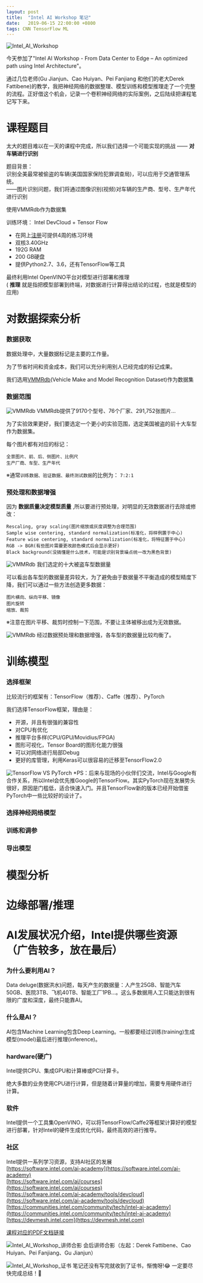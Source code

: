 ```yaml
---
layout: post
title:  "Intel AI Workshop 笔记"
date:   2019-06-15 22:00:00 +0800
tags: CNN TensorFlow ML
---
```

![Intel_AI_Workshop](/assets/201906151330_Intel_AI_Workshop.jpg)

今天参加了"Intel AI Workshop - From Data Center to Edge – An optimized path using Intel Architecture"。

通过几位老师(Gu Jianjun、Cao Huiyan、Pei Fanjiang 和他们的老大Derek Fattibene)的教学，我把神经网络的数据整理、模型训练和模型推理走了一个完整的流程。正好借这个机会，记录一个卷积神经网络的实际案例，之后陆续把课程笔记写下来。

# 课程题目
太大的题目难以在一天的课程中完成，所以我们选择一个可能实现的挑战 —— __对车辆进行识别__

题目背景：<br/>
识别全美最常被偷盗的车辆(美国国家保险犯罪调查局)，可以应用于交通管理系统。<br/>
——图片识别问题，我们将通过图像识别(视频)对车辆的生产商、型号、生产年代进行识别

使用VMMRdb作为数据集

训练环境： Intel DevCloud + Tensor Flow
* 在网上[注册](https://software.intel.com/ai-academy/tools/devcloud)可提供4周的练习环境
* 双核3.40GHz
* 192G RAM
* 200 GB硬盘
* 提供Python2.7、3.6，还有TensorFlow等工具

最终利用Intel OpenVINO平台对模型进行部署和推理<br/>
( __推理__ 就是指把模型部署到终端，对数据进行计算得出结论的过程，也就是模型的应用)

# 对数据探索分析

### 数据获取

数据处理中，大量数据标记是主要的工作量。

为了节省时间和资金成本，我们可以充分利用别人已经完成的标记成果。

我们选用[VMMRdb](http://vmmrdb.cecsresearch.org/)(Vehicle Make and Model Recognition Dataset)作为数据集

### 数据范围

![VMMRdb](/assets/201906151330_Intel_AI_Workshop_3.png)
VMMRdb提供了9170个型号、76个厂家、291,752张图片...

为了实验效果更好，我们要选定一个更小的实验范围，选定美国被盗的前十大车型作为数据集。

每个图片都有对应的标记：

	全景图片、前、后、侧图片、比例尺
	生产厂商、车型、生产年代

※通常`训练数据、验证数据、最终测试数据`的比例为： `7:2:1`

### 预处理和数据增强

因为 __数据质量决定模型质量__ ,所以要进行预处理，对明显的无效数据进行去除或修改：

	Rescaling, gray scaling(图片缩放或灰度调整为合理范围)
	Sample wise centering, standard normalization(标准化，将样例置于中心)
	Feature wise centering, standard normalization(标准化，将特征置于中心)
	RGB -> BGR(有些图片需要更改颜色模式后会显示更好)
	Black background(没搞懂是什么技术，可能是识别背景噪点统一改为黑色背景)

![VMMRdb](/assets/201906151330_Intel_AI_Workshop_4.png)
我们选定的十大被盗车型数据量

可以看出各车型的数据量差异较大，为了避免由于数据量不平衡造成的模型精度下降，我们可以通过一些方法创造更多数据：

	图片横向、纵向平移、镜像
	图片旋转
	缩放、裁剪

※注意在图片平移、裁剪时控制一下范围，不要让主体被移出成为无效数据。

![VMMRdb](/assets/201906151330_Intel_AI_Workshop_5.png)
经过数据预处理和数据增强，各车型的数据量比较均衡了。

# 训练模型

### 选择框架
比较流行的框架有：TensorFlow（推荐）、Caffe（推荐）、PyTorch

我们选择TensorFlow框架，理由是：
* 开源，并且有很强的兼容性
* 对CPU有优化
* 推理平台多样(CPU/GPU/Movidius/FPGA)
* 图形可视化，Tensor Board的图形化能力很强
* 可以对网络进行局部Debug
* 更好的库管理，利用Keras可以很容易的迁移至TensorFlow2.0

![TensorFlow VS PyTorch](/assets/201906151330_Intel_AI_Workshop_7.jpg)
*PS：后来与现场的小伙伴们交流，Intel与Google有合作关系，所以Intel会优先推Google的TensorFlow。其实PyTorch现在发展势头很好，原因是门槛低，适合快速入门。并且TensorFlow新的版本已经开始借鉴PyTorch中一些比较好的设计了。

### 选择神经网络模型


### 训练和调参

### 导出模型

# 模型分析


# 边缘部署/推理


# AI发展状况介绍，Intel提供哪些资源（广告较多，放在最后）

### 为什么要利用AI？

Data deluge(数据洪水)问题，每天产生的数据量：人产生25GB、智能汽车50GB、医院3TB、飞机40TB、智能工厂1PB...。这么多数据用人工只能达到很有限的广度和深度，最终只能靠AI。

### 什么是AI？

AI包含Machine Learning包含Deep Learning。一般都要经过训练(training)生成模型(model)最后进行推理(inference)。

### hardware(硬广)

Intel提供CPU、集成GPU和计算棒或PCI计算卡。

绝大多数的业务使用CPU进行计算，但是随着计算量的增加，需要专用硬件进行计算。

### 软件

Intel提供一个工具集OpenVINO，可以将TensorFlow/Caffe2等框架计算好的模型进行部署，针对Intel的硬件生成优化代码，最终高效的进行推导。

### 社区

Intel提供一系列学习资源，支持AI社区的发展<br/>
[https://software.intel.com/ai-academy](https://software.intel.com/ai-academy)<br/>
[https://software.intel.com/ai/courses](https://software.intel.com/ai/courses)<br/>
[https://software.intel.com/ai-academy/tools/devcloud](https://software.intel.com/ai-academy/tools/devcloud)<br/>
[https://communities.intel.com/community/tech/intel-ai-academy](https://communities.intel.com/community/tech/intel-ai-academy)<br/>
[https://devmesh.intel.com](https://devmesh.intel.com)

[课程对应的PDF文档链接](https://software.intel.com/en-us/ai/courses)

![Intel_AI_Workshop_讲师合影](/assets/201906151330_Intel_AI_Workshop_2.jpg)
会后讲师合影（左起：Derek Fattibene、Cao Huiyan、Pei Fanjiang、Gu Jianjun）

![Intel_AI_Workshop_证书](/assets/201906151330_Intel_AI_Workshop_6.png)
笔记还没有写完就收到了证书，惭愧呀!:joy: 一定要尽快完成总结！:muscle:
